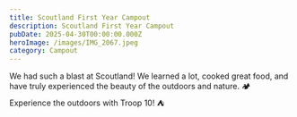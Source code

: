 ```yaml
---
title: Scoutland First Year Campout
description: Scoutland First Year Campout
pubDate: 2025-04-30T00:00:00.000Z
heroImage: /images/IMG_2067.jpeg
category: Campout
---
```


We had such a blast at Scoutland! We learned a lot, cooked great food, and have truly experienced the beauty of the outdoors and nature. 🏕️ Experience the outdoors with Troop 10! ⛺️

